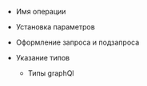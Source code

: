 - Имя операции

- Установка параметров

- Оформление запроса и подзапроса

- Указание типов

  - Типы graphQl

  